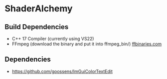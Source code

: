 # ShaderAlchemy

## Build Dependencies
  - C++ 17 Compiler (currently using VS22)
  - FFmpeg (download the binary and put it into ffmpeg_bin/) [ffbinaries.com](https://ffbinaries.com/downloads)

## Dependencies
  - https://github.com/goossens/ImGuiColorTextEdit